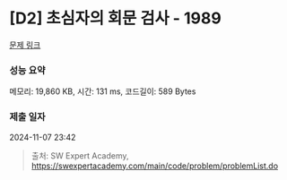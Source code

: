 # [D2] 초심자의 회문 검사 - 1989 

[문제 링크](https://swexpertacademy.com/main/code/problem/problemDetail.do?contestProbId=AV5PyTLqAf4DFAUq) 

### 성능 요약

메모리: 19,860 KB, 시간: 131 ms, 코드길이: 589 Bytes

### 제출 일자

2024-11-07 23:42



> 출처: SW Expert Academy, https://swexpertacademy.com/main/code/problem/problemList.do
